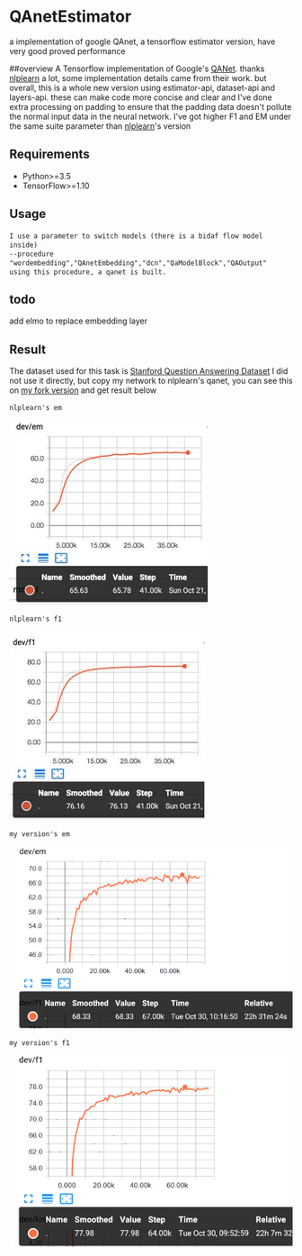 # QAnetEstimator
 a implementation of google QAnet,  a tensorflow estimator version,  have very good proved performance
 
 
##overview
 A Tensorflow implementation of Google's [QANet](https://openreview.net/pdf?id=B14TlG-RW).
 thanks [nlplearn](https://github.com/NLPLearn/QANet) a lot, some implementation details came from their work.
 but overall, this is a whole new version using estimator-api, dataset-api and layers-api. these can make code more concise and clear
 and I've done extra processing on padding to ensure that the padding data doesn't pollute the normal input data in the neural network. I've got higher F1 and EM under the same suite parameter than  [nlplearn](https://github.com/NLPLearn/QANet)'s version
 
## Requirements
  * Python>=3.5
  * TensorFlow>=1.10
   
## Usage
    I use a parameter to switch models (there is a bidaf flow model inside) 
    --procedure "wordembedding","QAnetEmbedding","dcn","QaModelBlock","QAOutput" 
    using this procedure, a qanet is built.
     
## todo
   add elmo to replace embedding layer
   
## Result
The dataset used for this task is [Stanford Question Answering Dataset](https://rajpurkar.github.io/SQuAD-explorer/)
I did not use it directly, but copy my network to nlplearn's qanet, you can see this on [my fork version](https://github.com/linsu07/QANet)
and get result below

    nlplearn's em 
   ![ulplearn em](./nlplearn1.jpg)
    
    nlplearn's f1
   ![f1](./nlplearn2.jpg)
   
    my version's em
   ![em](./myversion1.png)
   
    my version's f1
   ![f1](./myversion2.png)
   